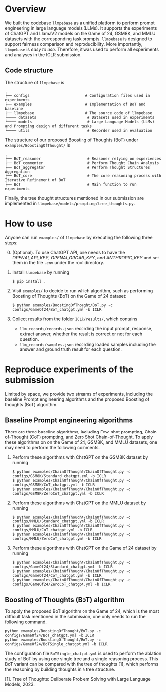 # Overview
We built the codebase `llmpebase` as a unified platform to perform prompt engineering in large language models (LLMs). It supports the experiments of ChatGPT and LlamaV2 models on the Game of 24, GSM8K, and MMLU datasets with the corresponding task prompts. `llmpebase` is designed to support fairness comparison and reproducibility. More importantly, `llmpebase` is _easy to use_. Therefore, it was used to perform all experiments and analyses in the ICLR submission. 

## Code structure
The structure of `llmpebase` is 

    .
    ├── configs                         # Configuration files used in experiments
    ├── examples                        # Implementation of BoT and baseline 
    ├── llmpebase                       # The source code of llmpebase
    └──── datasets                       # Datasets used in experiments
    └──── models                         # Large Language Models (LLMs) and Prompting design of different tasks
    └──── utils                          # Recorder used in evaluation

The structure of our proposed Boosting of Thoughts (BoT) under `examples/BoostingOfThought/` is 

    .
    ├── BoT_reasoner                     # Reasoner relying on experiences
    ├── BoT_commenter                    # Perform Thought Chain Analysis
    ├── BoT_aggregator                   # Perform Thought Structures Aggregation
    ├── BoT_core                         # The core reasoning process with Iterative Refinement of BoT
    ├── BoT                              # Main function to run experiments

Finally, the tree thought structures mentioned in our submission are implemented in `llmpebase/models/prompting/tree_thoughts.py`.


# How to use 
Anyone can run `examples/` of `llmpebase` by executing the following three steps: 

0. (Optional). To use ChatGPT API, one needs to have the _OPENAI_API_KEY_, _OPENAI_ORGAN_KEY_, and _ANTHROPIC_KEY_ and set them 
in the file `.env` under the root directory.

1. Install `llmpebase` by running 
    ```console
    $ pip install .
    ```

2. Visit `examples/` to decide to run which algorithm, such as performing Boosting of Thoughts (BoT) on the Game of 24 dataset:
    ```console
    $ python examples/BoostingOfThought/BoT.py -c configs/GameOf24/BoT_chatgpt.yml -b ICLR
    ```

3. Collect results from the folder `ICLR/results/`, which contains
    - `llm_records/records.json` recording the input prompt, response, extract answer, whether the result is correct or not for each question.
    - `llm_records/samples.json` recording loaded samples including the answer and ground truth result for each question.

# Reproduce experiments of the submission 

Limited by space, we provide two streams of experiments, including the baseline Prompt engineering algorithms and the proposed Boosting of thoughts (BoT) algorithm. 

## Baseline Prompt engineering algorithms

There are three baseline algorithms, including Few-shot prompting, Chain-of-Thought (CoT) prompting, and Zero Shot Chain-of-Thought. To apply these algorithms on on the Game of 24, GSM8K, and MMLU datasets, one may need to perform the following comments.

1. Perform these algorithms with ChatGPT on the GSM8K dataset by running 
    ```console
    $ python examples/ChainOfThought/ChainOfThought.py -c configs/GSM8K/Standard_chatgpt.yml -b ICLR
    $ python examples/ChainOfThought/ChainOfThought.py -c configs/GSM8K/CoT_chatgpt.yml -b ICLR
    $ python examples/ChainOfThought/ChainOfThought.py -c configs/GSM8K/ZeroCoT_chatgpt.yml -b ICLR
    ```

2. Perform these algorithms with ChatGPT on the MMLU dataset by running
    ```console
    $ python examples/ChainOfThought/ChainOfThought.py -c configs/MMLU/Standard_chatgpt.yml -b ICLR 
    $ python examples/ChainOfThought/ChainOfThought.py -c configs/MMLU/CoT_chatgpt.yml -b ICLR 
    $ python examples/ChainOfThought/ChainOfThought.py -c configs/MMLU/ZeroCoT_chatgpt.yml -b ICLR 
    ```

3. Perform these algorithms with ChatGPT on the Game of 24 dataset by running
    ```console
    $ python examples/ChainOfThought/ChainOfThought.py -c configs/GameOf24/Standard_chatgpt.yml -b ICLR 
    $ python examples/ChainOfThought/ChainOfThought.py -c configs/GameOf24/CoT_chatgpt.yml -b ICLR 
    $ python examples/ChainOfThought/ChainOfThought.py -c configs/GameOf24/ZeroCoT_chatgpt.yml -b ICLR 
    ```


## Boosting of Thoughts (BoT) algorithm

To apply the proposed BoT algorithm on the Game of 24, which is the most difficult task mentioned in the submission, one only needs to run the following command.

```console
python examples/BoostingOfThought/BoT.py -c configs/GameOf24/BoT_chatgpt.yml -b ICLR
python examples/BoostingOfThought/BoT.py -c configs/GameOf24/BoTSingle_chatgpt.yml -b ICLR
```

The configuration file `BoTSingle_chatgpt.yml` is used to perform the ablation study of BoT by using one single tree and a single reasoning process. This BoT variant can be compared with the tree of thoughts [1], which performs the reasoning by building thoughts in a tree structure.

[1]. Tree of Thoughts: Deliberate Problem Solving with Large Language Models, 2023.

